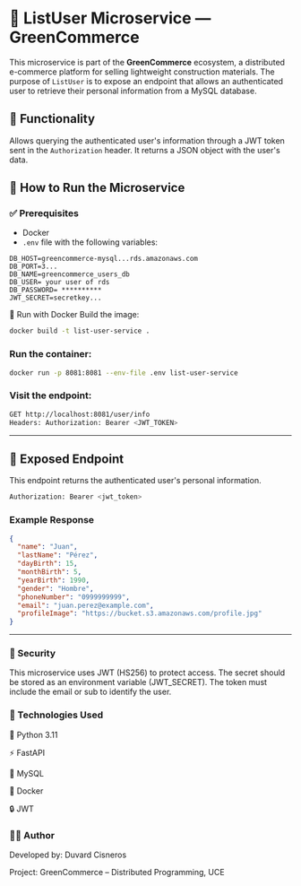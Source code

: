 # 📄 ListUser Microservice — GreenCommerce

This microservice is part of the **GreenCommerce** ecosystem, a distributed e-commerce platform for selling lightweight construction materials. The purpose of `ListUser` is to expose an endpoint that allows an authenticated user to retrieve their personal information from a MySQL database.

## 📌 Functionality

Allows querying the authenticated user's information through a JWT token sent in the `Authorization` header. It returns a JSON object with the user's data.

## 🚀 How to Run the Microservice

### ✅ Prerequisites

- Docker
- `.env` file with the following variables:

```env
DB_HOST=greencommerce-mysql...rds.amazonaws.com
DB_PORT=3...
DB_NAME=greencommerce_users_db
DB_USER= your user of rds
DB_PASSWORD= **********
JWT_SECRET=secretkey...
```

🐳 Run with Docker
Build the image:

```bash
docker build -t list-user-service .
```

### Run the container:
```bash
docker run -p 8081:8081 --env-file .env list-user-service
```

### Visit the endpoint:
```bash
GET http://localhost:8081/user/info
Headers: Authorization: Bearer <JWT_TOKEN>
```

---

## 🧪 Exposed Endpoint
This endpoint returns the authenticated user's personal information.

```bash
Authorization: Bearer <jwt_token>

```

### Example Response
```json
{
  "name": "Juan",
  "lastName": "Pérez",
  "dayBirth": 15,
  "monthBirth": 5,
  "yearBirth": 1990,
  "gender": "Hombre",
  "phoneNumber": "0999999999",
  "email": "juan.perez@example.com",
  "profileImage": "https://bucket.s3.amazonaws.com/profile.jpg"
}

```
---

### 🔐 Security
This microservice uses JWT (HS256) to protect access. The secret should be stored as an environment variable (JWT_SECRET). The token must include the email or sub to identify the user.

### 🧰 Technologies Used

🐍 Python 3.11

⚡ FastAPI

🐬 MySQL

🐳 Docker

🔒 JWT

### 🧑‍💻 Author
Developed by: Duvard Cisneros

Project: GreenCommerce – Distributed Programming, UCE